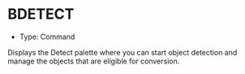 # BDETECT

- Type: Command

Displays the Detect palette where you can start object detection and manage the objects that are eligible for conversion.
